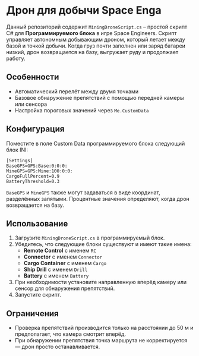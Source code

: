 # Дрон для добычи Space Enga

Данный репозиторий содержит `MiningDroneScript.cs` – простой скрипт C# для **Программируемого блока** в игре Space Engineers. Скрипт управляет автономным добывающим дроном, который летает между базой и точкой добычи. Когда груз почти заполнен или заряд батареи низкий, дрон возвращается на базу, выгружает руду и продолжает работу.

## Особенности
- Автоматический перелёт между двумя точками
- Базовое обнаружение препятствий с помощью передней камеры или сенсора
- Настройка пороговых значений через `Me.CustomData`

## Конфигурация
Поместите в поле Custom Data программируемого блока следующий блок INI:

```
[Settings]
BaseGPS=GPS:Base:0:0:0:
MineGPS=GPS:Mine:100:0:0:
CargoFullPercent=0.9
BatteryThreshold=0.3
```

`BaseGPS` и `MineGPS` также могут задаваться в виде координат, разделённых запятыми. Процентные значения определяют, когда дрон возвращается на базу.

## Использование
1. Загрузите `MiningDroneScript.cs` в программируемый блок.
2. Убедитесь, что следующие блоки существуют и имеют такие имена:
   - **Remote Control** с именем `RC`
   - **Connector** с именем `Connector`
   - **Cargo Container** с именем `Cargo`
   - **Ship Drill** с именем `Drill`
   - **Battery** с именем `Battery`
3. При необходимости установите направленную вперёд камеру или сенсор для обнаружения препятствий.
4. Запустите скрипт.

## Ограничения
- Проверка препятствий производится только на расстоянии до 50 м и предполагает, что камера смотрит вперёд.
- При обнаружении препятствия точка маршрута не корректируется — дрон просто останавливается.
